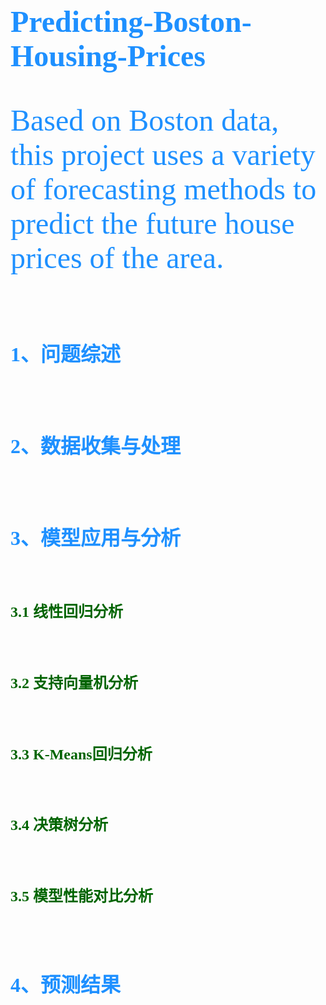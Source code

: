 ## <font face="timenewroman" color=dodgerblue size=10>Predicting-Boston-Housing-Prices
Based on Boston data, this project uses a variety of forecasting methods to predict the future house prices of the area.

## <font face="黑体" color=dodgerblue size=6>1、问题综述</font>

## <font face="黑体" color=dodgerblue size=6>2、数据收集与处理</font>

## <font face="黑体" color=dodgerblue size=6>3、模型应用与分析</font>

### <font face="黑体" color=darkgreen size=5>3.1 线性回归分析</font>

### <font face="黑体" color=darkgreen size=5>3.2 支持向量机分析</font>

### <font face="黑体" color=darkgreen size=5>3.3 K-Means回归分析</font>

### <font face="黑体" color=darkgreen size=5>3.4 决策树分析</font>

### <font face="黑体" color=darkgreen size=5>3.5 模型性能对比分析</font>

## <font face="黑体" color=dodgerblue size=6>4、预测结果</font>
